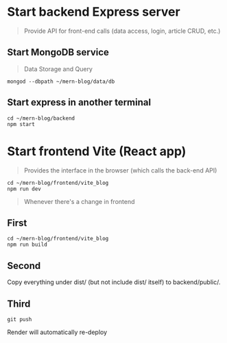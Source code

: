 # Start backend Express server

> Provide API for front-end calls (data access, login, article CRUD, etc.)

## Start MongoDB service

> Data Storage and Query

```
mongod --dbpath ~/mern-blog/data/db
```

## Start express in another terminal

```
cd ~/mern-blog/backend
npm start
```

# Start frontend Vite (React app)

> Provides the interface in the browser (which calls the back-end API)

```
cd ~/mern-blog/frontend/vite_blog
npm run dev
```

> Whenever there's a change in frontend

## First

```
cd ~/mern-blog/frontend/vite_blog
npm run build
```

## Second

Copy everything under dist/ (but not include dist/ itself) to backend/public/.

## Third

```
git push
```

Render will automatically re-deploy
